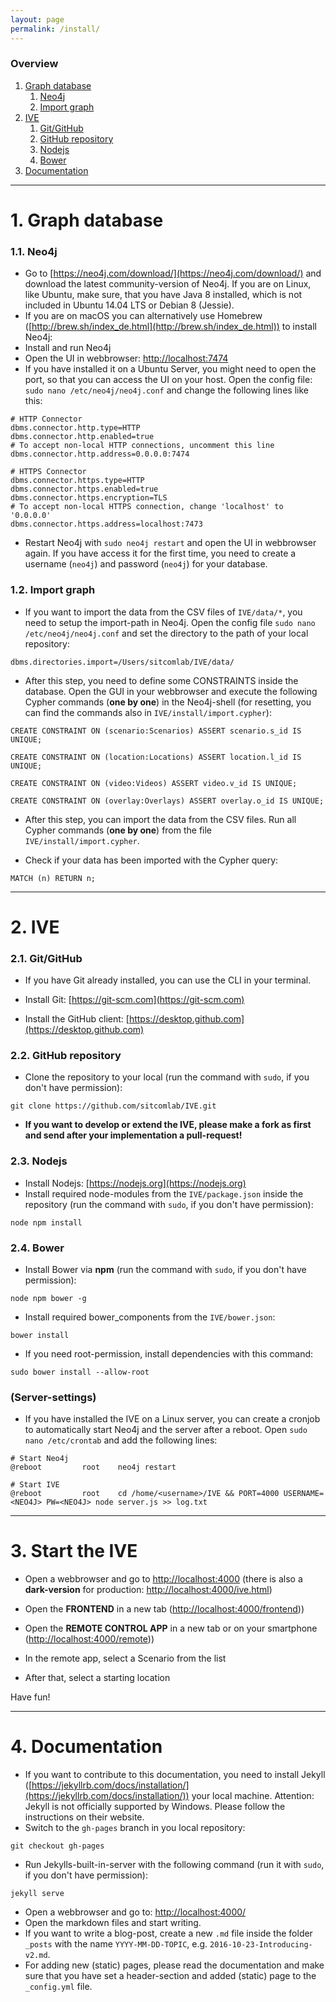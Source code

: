 ```yaml
---
layout: page
permalink: /install/
---
```


### Overview

1. [Graph database](#graph-database)
    1. [Neo4j](#neo4j)
    2. [Import graph](#import-graph)
2. [IVE](#ive)
    1. [Git/GitHub](#gitgithub)
    2. [GitHub repository](#github-repository)
    3. [Nodejs](#nodejs)
    4. [Bower](#bower)
3. [Documentation](#documentation)

***

# 1. Graph database

### 1.1. Neo4j

* Go to [https://neo4j.com/download/](https://neo4j.com/download/) and download the latest community-version of Neo4j. If you are on Linux, like Ubuntu, make sure, that you have Java 8 installed, which is not included in Ubuntu 14.04 LTS or Debian 8 (Jessie).
* If you are on macOS you can alternatively use Homebrew ([http://brew.sh/index_de.html](http://brew.sh/index_de.html)) to install Neo4j:
* Install and run Neo4j
* Open the UI in webbrowser: [http://localhost:7474](http://localhost:7474)
* If you have installed it on a Ubuntu Server, you might need to open the port, so that you can access the UI on your host. Open the config file: `sudo nano /etc/neo4j/neo4j.conf` and change the following lines like this:

```
# HTTP Connector
dbms.connector.http.type=HTTP
dbms.connector.http.enabled=true
# To accept non-local HTTP connections, uncomment this line
dbms.connector.http.address=0.0.0.0:7474

# HTTPS Connector
dbms.connector.https.type=HTTP
dbms.connector.https.enabled=true
dbms.connector.https.encryption=TLS
# To accept non-local HTTPS connection, change 'localhost' to '0.0.0.0'
dbms.connector.https.address=localhost:7473
```

* Restart Neo4j with `sudo neo4j restart` and open the UI in webbrowser again. If you have access it for the first time, you need to create a username (`neo4j`) and password (`neo4j`) for your database.

### 1.2. Import graph

* If you want to import the data from the CSV files of `IVE/data/*`, you need to setup the import-path in Neo4j. Open the config file `sudo nano /etc/neo4j/neo4j.conf` and set the directory to the path of your local repository:

```
dbms.directories.import=/Users/sitcomlab/IVE/data/
```

* After this step, you need to define some CONSTRAINTS inside the database. Open the GUI in your webbrowser and execute the following Cypher commands (**one by one**) in the Neo4j-shell (for resetting, you can find the commands also in  `IVE/install/import.cypher`):

```
CREATE CONSTRAINT ON (scenario:Scenarios) ASSERT scenario.s_id IS UNIQUE;

CREATE CONSTRAINT ON (location:Locations) ASSERT location.l_id IS UNIQUE;

CREATE CONSTRAINT ON (video:Videos) ASSERT video.v_id IS UNIQUE;

CREATE CONSTRAINT ON (overlay:Overlays) ASSERT overlay.o_id IS UNIQUE;
```

* After this step, you can import the data from the CSV files. Run all Cypher commands (**one by one**) from the file `IVE/install/import.cypher`.

* Check if your data has been imported with the Cypher query:

```
MATCH (n) RETURN n;
```

***

# 2. IVE

### 2.1. Git/GitHub
* If you have Git already installed, you can use the CLI in your terminal.

* Install Git: [https://git-scm.com](https://git-scm.com)

* Install the GitHub client: [https://desktop.github.com](https://desktop.github.com)

### 2.2. GitHub repository

* Clone the repository to your local (run the command with `sudo`, if you don't have permission):

```
git clone https://github.com/sitcomlab/IVE.git
```

* **If you want to develop or extend the IVE, please make a fork as first and send after your implementation a pull-request!**

### 2.3. Nodejs

* Install Nodejs: [https://nodejs.org](https://nodejs.org)
* Install required node-modules from the `IVE/package.json` inside the repository (run the command with `sudo`, if you don't have permission):

```
node npm install
```

### 2.4. Bower

* Install Bower via **npm** (run the command with `sudo`, if you don't have permission):

```
node npm bower -g
```

* Install required bower_components from the `IVE/bower.json`:

```
bower install
```

* If you need root-permission, install dependencies with this command:

```
sudo bower install --allow-root
```

### (Server-settings)

* If you have installed the IVE on a Linux server, you can create a cronjob to automatically start Neo4j and the server after a reboot. Open `sudo nano /etc/crontab` and add the following lines:

```
# Start Neo4j
@reboot         root    neo4j restart

# Start IVE
@reboot         root    cd /home/<username>/IVE && PORT=4000 USERNAME=<NEO4J> PW=<NEO4J> node server.js >> log.txt
```

***

# 3. Start the IVE

* Open a webbrowser and go to [http://localhost:4000](http://localhost:4000/) (there is also a **dark-version** for production: [http://localhost:4000/ive.html](http://localhost:4000/ive.html))

* Open the **FRONTEND** in a new tab ([http://localhost:4000/frontend](http://localhost:4000/frontend)))
* Open the **REMOTE CONTROL APP** in a new tab or on your smartphone ([http://localhost:4000/remote](http://localhost:4000/remote)))
* In the remote app, select a Scenario from the list
* After that, select a starting location

Have fun!

***

# 4. Documentation

* If you want to contribute to this documentation, you need to install Jekyll ([https://jekyllrb.com/docs/installation/](https://jekyllrb.com/docs/installation/)) your local machine. Attention: Jekyll is not officially supported by Windows. Please follow the instructions on their website.
* Switch to the `gh-pages` branch in you local repository:

```
git checkout gh-pages
```

* Run Jekylls-built-in-server with the following command (run it with `sudo`, if you don't have permission):

```
jekyll serve
```

* Open a webbrowser and go to: [http://localhost:4000/](http://localhost:4000/)
* Open the markdown files and start writing.
* If you want to write a blog-post, create a new `.md` file inside the folder `_posts` with the name `YYYY-MM-DD-TOPIC`, e.g. `2016-10-23-Introducing-v2.md`.
* For adding new (static) pages, please read the documentation and make sure that you have set a header-section and added (static) page to the `_config.yml` file.
